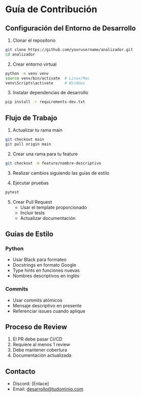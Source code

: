 # Guía de Contribución

## Configuración del Entorno de Desarrollo

1. Clonar el repositorio
```bash
git clone https://github.com/yourusername/analizador.git
cd analizador
```

2. Crear entorno virtual
```bash
python -m venv venv
source venv/bin/activate  # Linux/Mac
venv\Scripts\activate     # Windows
```

3. Instalar dependencias de desarrollo
```bash
pip install -r requirements-dev.txt
```

## Flujo de Trabajo

1. Actualizar tu rama main
```bash
git checkout main
git pull origin main
```

2. Crear una rama para tu feature
```bash
git checkout -b feature/nombre-descriptivo
```

3. Realizar cambios siguiendo las guías de estilo

4. Ejecutar pruebas
```bash
pytest
```

5. Crear Pull Request
   - Usar el template proporcionado
   - Incluir tests
   - Actualizar documentación

## Guías de Estilo

### Python
- Usar Black para formateo
- Docstrings en formato Google
- Type hints en funciones nuevas
- Nombres descriptivos en inglés

### Commits
- Usar commits atómicos
- Mensaje descriptivo en presente
- Referenciar issues cuando aplique

## Proceso de Review

1. El PR debe pasar CI/CD
2. Requiere al menos 1 review
3. Debe mantener cobertura
4. Documentación actualizada

## Contacto

- Discord: [Enlace]
- Email: desarrollo@tudominio.com
